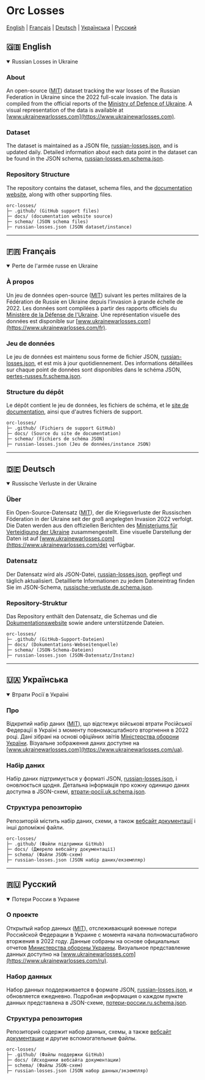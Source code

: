 # Orc Losses

[English](#english) | [Français](#français) | [Deutsch](#deutsch) | [Українська](#українська) | [Русский](#русский)

## 🇬🇧 English
<details id="english" open>
<summary>Russian Losses in Ukraine</summary>

### About
An open-source ([MIT](https://github.com/lod-db/orc-losses/blob/main/LICENSE.md)) dataset tracking the war losses of the Russian Federation in Ukraine since the 2022 full-scale invasion. The data is compiled from the official reports of the [Ministry of Defence of Ukraine](https://mod.gov.ua). A visual representation of the data is available at [www.ukrainewarlosses.com](https://www.ukrainewarlosses.com).

### Dataset
The dataset is maintained as a JSON file, [russian-losses.json](https://github.com/lod-db/orc-losses/blob/main/russian-losses.json), and is updated daily. Detailed information about each data point in the dataset can be found in the JSON schema, [russian-losses.en.schema.json](https://github.com/lod-db/orc-losses/blob/main/schema/russian-losses.en.schema.json).

### Repository Structure
The repository contains the dataset, schema files, and the [documentation website](https://www.ukrainewarlosses.com), along with other supporting files.

```
orc-losses/
├─ .github/ (GitHub support files)
├─ docs/ (documentation website source)
├─ schema/ (JSON schema files)
├─ russian-losses.json (JSON dataset/instance)
```

</details>

---

## 🇫🇷 Français
<details id="français" open>
<summary>Perte de l'armée russe en Ukraine</summary>

### À propos
Un jeu de données open-source ([MIT](https://github.com/lod-db/orc-losses/blob/main/LICENSE.md)) suivant les pertes militaires de la Fédération de Russie en Ukraine depuis l'invasion à grande échelle de 2022. Les données sont compilées à partir des rapports officiels du [Ministère de la Défense de l'Ukraine](https://mod.gov.ua). Une représentation visuelle des données est disponible sur [www.ukrainewarlosses.com](https://www.ukrainewarlosses.com/fr).

### Jeu de données
Le jeu de données est maintenu sous forme de fichier JSON, [russian-losses.json](https://github.com/lod-db/orc-losses/blob/main/russian-losses.json), et est mis à jour quotidiennement. Des informations détaillées sur chaque point de données sont disponibles dans le schéma JSON, [pertes-russes.fr.schema.json](https://github.com/lod-db/orc-losses/blob/main/schema/pertes-russes.fr.schema.json).

### Structure du dépôt
Le dépôt contient le jeu de données, les fichiers de schéma, et le [site de documentation](https://www.ukrainewarlosses.com/fr), ainsi que d'autres fichiers de support.

```
orc-losses/
├─ .github/ (Fichiers de support GitHub)
├─ docs/ (Source du site de documentation)
├─ schema/ (Fichiers de schéma JSON)
├─ russian-losses.json (Jeu de données/instance JSON)
```

</details>

---

## 🇩🇪 Deutsch
<details id="deutsch" open>
<summary>Russische Verluste in der Ukraine</summary>

### Über
Ein Open-Source-Datensatz ([MIT](https://github.com/lod-db/orc-losses/blob/main/LICENSE.md)), der die Kriegsverluste der Russischen Föderation in der Ukraine seit der groß angelegten Invasion 2022 verfolgt. Die Daten werden aus den offiziellen Berichten des [Ministeriums für Verteidigung der Ukraine](https://mod.gov.ua) zusammengestellt. Eine visuelle Darstellung der Daten ist auf [www.ukrainewarlosses.com](https://www.ukrainewarlosses.com/de) verfügbar.

### Datensatz
Der Datensatz wird als JSON-Datei, [russian-losses.json](https://github.com/lod-db/orc-losses/blob/main/russian-losses.json), gepflegt und täglich aktualisiert. Detaillierte Informationen zu jedem Dateneintrag finden Sie im JSON-Schema, [russische-verluste.de.schema.json](https://github.com/lod-db/orc-losses/blob/main/schema/russische-verluste.de.schema.json).

### Repository-Struktur
Das Repository enthält den Datensatz, die Schemas und die [Dokumentationswebsite](https://www.ukrainewarlosses.com/de) sowie andere unterstützende Dateien.

```
orc-losses/
├─ .github/ (GitHub-Support-Dateien)
├─ docs/ (Dokumentations-Webseitenquelle)
├─ schema/ (JSON-Schema-Dateien)
├─ russian-losses.json (JSON-Datensatz/Instanz)
```

</details>

---

## 🇺🇦 Українська
<details id="українська" open>
<summary>Втрати Росії в Україні</summary>

### Про
Відкритий набір даних ([MIT](https://github.com/lod-db/orc-losses/blob/main/LICENSE.md)), що відстежує військові втрати Російської Федерації в Україні з моменту повномасштабного вторгнення в 2022 році. Дані зібрані на основі офіційних звітів [Міністерства оборони України](https://mod.gov.ua). Візуальне зображення даних доступне на [www.ukrainewarlosses.com](https://www.ukrainewarlosses.com/ua).

### Набір даних
Набір даних підтримується у форматі JSON, [russian-losses.json](https://github.com/lod-db/orc-losses/blob/main/russian-losses.json), і оновлюється щодня. Детальна інформація про кожну одиницю даних доступна в JSON-схемі, [втрати-росії.uk.schema.json](https://github.com/lod-db/orc-losses/blob/main/schema/%D0%B2%D1%82%D1%80%D0%B0%D1%82%D0%B8-%D1%80%D0%BE%D1%81%D1%96%D1%97.uk.schema.json).

### Структура репозиторію
Репозиторій містить набір даних, схеми, а також [вебсайт документації](https://www.ukrainewarlosses.com/ua) і інші допоміжні файли.

```
orc-losses/
├─ .github/ (Файли підтримки GitHub)
├─ docs/ (Джерело вебсайту документації)
├─ schema/ (Файли JSON-схем)
├─ russian-losses.json (JSON набір даних/екземпляр)
```

</details>

---

## 🇷🇺 Русский
<details id="русский" open>
<summary>Потери России в Украине</summary>

### О проекте
Открытый набор данных ([MIT](https://github.com/lod-db/orc-losses/blob/main/LICENSE.md)), отслеживающий военные потери Российской Федерации в Украине с момента начала полномасштабного вторжения в 2022 году. Данные собраны на основе официальных отчетов [Министерства обороны Украины](https://mod.gov.ua). Визуальное представление данных доступно на [www.ukrainewarlosses.com](https://www.ukrainewarlosses.com/ru).

### Набор данных
Набор данных поддерживается в формате JSON, [russian-losses.json](https://github.com/lod-db/orc-losses/blob/main/russian-losses.json), и обновляется ежедневно. Подробная информация о каждом пункте данных представлена в JSON-схеме, [потери-россии.ru.schema.json](https://github.com/lod-db/orc-losses/blob/main/schema/%D0%BF%D0%BE%D1%82%D0%B5%D1%80%D0%B8-%D1%80%D0%BE%D1%81%D1%81%D0%B8%D0%B8.ru.schema.json).

### Структура репозитория
Репозиторий содержит набор данных, схемы, а также [вебсайт документации](https://www.ukrainewarlosses.com/ru) и другие вспомогательные файлы.

```
orc-losses/
├─ .github/ (Файлы поддержки GitHub)
├─ docs/ (Исходники вебсайта документации)
├─ schema/ (Файлы JSON-схем)
├─ russian-losses.json (JSON набор данных/экземпляр)
```

</details>
